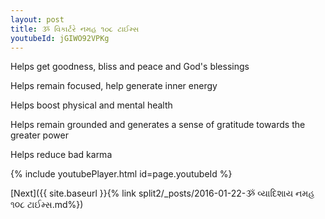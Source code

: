 ```yaml
---
layout: post
title: ૐ વિકાર્ટરે નમહ ૧૦૮ ટાઈમ્સ
youtubeId: jGIWO92VPKg
---
```

 
 
Helps get goodness, bliss and peace and God's blessings
 
Helps remain focused, help generate inner energy 
 
Helps boost physical and mental health 
 
Helps remain grounded and generates a sense of gratitude towards the greater power 
 
Helps reduce bad karma
 
 
 
 


{% include youtubePlayer.html id=page.youtubeId %}
 
[Next]({{ site.baseurl }}{% link  split2/_posts/2016-01-22-ૐ વ્યાદિશાય નમહ ૧૦૮ ટાઈમ્સ.md%})
 
